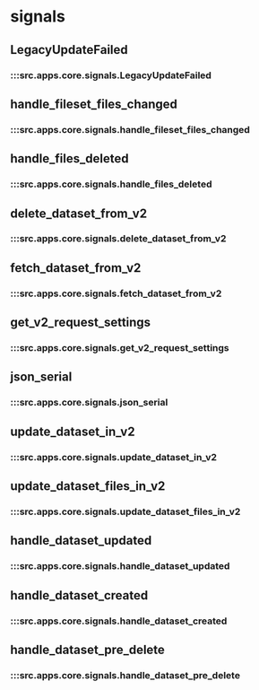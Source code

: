 # signals

## LegacyUpdateFailed

### :::src.apps.core.signals.LegacyUpdateFailed

## handle_fileset_files_changed

### :::src.apps.core.signals.handle_fileset_files_changed

## handle_files_deleted

### :::src.apps.core.signals.handle_files_deleted

## delete_dataset_from_v2

### :::src.apps.core.signals.delete_dataset_from_v2

## fetch_dataset_from_v2

### :::src.apps.core.signals.fetch_dataset_from_v2

## get_v2_request_settings

### :::src.apps.core.signals.get_v2_request_settings

## json_serial

### :::src.apps.core.signals.json_serial

## update_dataset_in_v2

### :::src.apps.core.signals.update_dataset_in_v2

## update_dataset_files_in_v2

### :::src.apps.core.signals.update_dataset_files_in_v2

## handle_dataset_updated

### :::src.apps.core.signals.handle_dataset_updated

## handle_dataset_created

### :::src.apps.core.signals.handle_dataset_created

## handle_dataset_pre_delete

### :::src.apps.core.signals.handle_dataset_pre_delete

